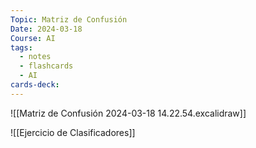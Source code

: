 ```yaml
---
Topic: Matriz de Confusión
Date: 2024-03-18
Course: AI
tags:
  - notes
  - flashcards
  - AI
cards-deck:
---
```

![[Matriz de Confusión 2024-03-18 14.22.54.excalidraw]]

![[Ejercicio de Clasificadores]]